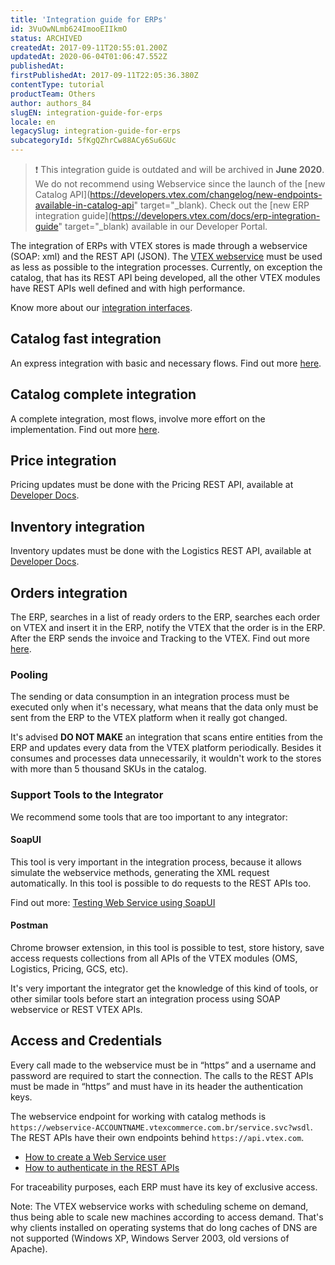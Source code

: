 ```yaml
---
title: 'Integration guide for ERPs'
id: 3VuOwNLmb624ImooEIIkmO
status: ARCHIVED
createdAt: 2017-09-11T20:55:01.200Z
updatedAt: 2020-06-04T01:06:47.552Z
publishedAt: 
firstPublishedAt: 2017-09-11T22:05:36.380Z
contentType: tutorial
productTeam: Others
author: authors_84
slugEN: integration-guide-for-erps
locale: en
legacySlug: integration-guide-for-erps
subcategoryId: 5fKgQZhrCw88ACy6Su6GUc
---
```


>❗ This integration guide is outdated and will be archived in **June 2020**. We do not recommend using Webservice since the launch of the [new Catalog API](https://developers.vtex.com/changelog/new-endpoints-available-in-catalog-api" target="_blank). Check out the [new ERP integration guide](https://developers.vtex.com/docs/erp-integration-guide" target="_blank) available in our Developer Portal.

The integration of ERPs with VTEX stores is made through a webservice (SOAP: xml) and the REST API (JSON). The [VTEX webservice](https://vtexhelp.myvtex.com/tutorial/manual-of-classes-and-methods-used-on-webservice--tutorials_749) must be used as less as possible to the integration processes. Currently, on exception the catalog, that has its REST API being developed, all the other VTEX modules have REST APIs well defined and with high performance.

Know more about our [integration interfaces](http://help.vtex.com/en/tutorial/integration-interfaces).


## Catalog fast integration

An express integration with basic and necessary flows. Find out more [here](/en/tutorial/integration-guide-for-erps-express-catalog).

## Catalog complete integration

A complete integration, most flows, involve more effort on the implementation. Find out more [here](/en/tutorial/integration-guide-for-erps-full-catalog).

## Price integration

Pricing updates must be done with the Pricing REST API, available at [Developer Docs](https://developers.vtex.com/reference/pricing-api-overview).

## Inventory integration

Inventory updates must be done with the Logistics REST API, available at [Developer Docs](http://help.vtex.com/developer-docs/).

## Orders integration 

The ERP, searches in a list of ready orders to the ERP, searches each order on VTEX and insert it in the ERP, notify the VTEX that the order is in the ERP. After the ERP sends the invoice and Tracking to the VTEX. Find out more [here](/en/tutorial/integration-guide-for-erps-orders).


### Pooling

The sending or data consumption in an integration process must be executed only when it's necessary, what means that the data only must be sent from the ERP to the VTEX platform when it really got changed.

It's advised **DO NOT MAKE** an integration that scans entire entities from the ERP and updates every data from the VTEX platform periodically. Besides it consumes and processes data unnecessarily, it wouldn't work to the stores with more than 5 thousand SKUs in the catalog.

### Support Tools to the Integrator

We recommend some tools that are too important to any integrator:

#### SoapUI

This tool is very important in the integration process, because it allows simulate the webservice methods, generating the XML request automatically. In this tool is possible to do requests to the REST APIs too.

Find out more: [Testing Web Service using SoapUI](/en/tutorial/testing-webservice-using-soapui)


#### Postman

Chrome browser extension, in this tool is possible to test, store history, save access requests collections from all APIs of the VTEX modules (OMS, Logistics, Pricing, GCS, etc). 

It's very important the integrator get the knowledge of this kind of tools, or other similar tools before start an integration process using SOAP webservice or REST VTEX APIs.

## Access and Credentials

Every call made to the webservice must be in “https” and a username and password are required to start the connection. The calls to the REST APIs must be made in “https” and must have in its header the authentication keys.

The webservice endpoint for working with catalog methods is `https://webservice-ACCOUNTNAME.vtexcommerce.com.br/service.svc?wsdl`. The REST APIs have their own endpoints behind `https://api.vtex.com`.

- [How to create a Web Service user](/en/faq/como-criar-usuario-webservice)
- [How to authenticate in the REST APIs](/en/faq/how-do-you-authenticate-in-the-api)

For traceability purposes, each ERP must have its key of exclusive access.

Note: The VTEX webservice works with scheduling scheme on demand, thus being able to scale new machines according to access demand. That's why clients installed on operating systems that do long caches of DNS are not supported (Windows XP, Windows Server 2003, old versions of Apache).
